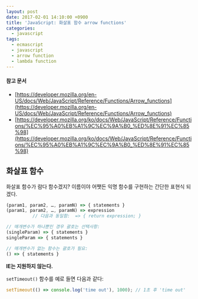 ```yaml
---
layout: post
date: 2017-02-01 14:10:00 +0900
title: 'JavaScript: 화살표 함수 arrow functions'
categories:
  - javascript
tags:
  - ecmascript
  - javascript
  - arrow function
  - lambda function
---
```


#### 참고 문서

- [https://developer.mozilla.org/en-US/docs/Web/JavaScript/Reference/Functions/Arrow_functions](https://developer.mozilla.org/en-US/docs/Web/JavaScript/Reference/Functions/Arrow_functions)
- [https://developer.mozilla.org/ko/docs/Web/JavaScript/Reference/Functions/%EC%95%A0%EB%A1%9C%EC%9A%B0_%ED%8E%91%EC%85%98](https://developer.mozilla.org/ko/docs/Web/JavaScript/Reference/Functions/%EC%95%A0%EB%A1%9C%EC%9A%B0_%ED%8E%91%EC%85%98)

## 화살표 함수

화살표 함수가 람다 함수겠지? 이름이야 어쨋든 익명 함수를 구현하는 간단한 표현식 되겠다.

```js
(param1, param2, …, paramN) => { statements }
(param1, param2, …, paramN) => expression
          // 다음과 동일함:  => { return expression; }

// 매개변수가 하나뿐인 경우 괄호는 선택사항:
(singleParam) => { statements }
singleParam => { statements }

// 매개변수가 없는 함수는 괄호가 필요:
() => { statements }
```

**IE는 지원하지 않는다.**

`setTimeout()` 함수를 예로 들면 다음과 같다:

```js
setTimeout(() => console.log('time out'), 1000); // 1초 후 'time out'
```
